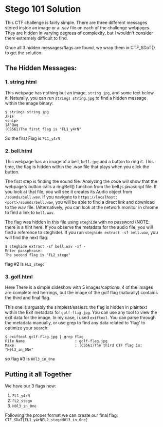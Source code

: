 # Stego 101 Solution

This CTF challenge is fairly simple. There are three different messages stored inside an image or a .sav file on each of the challenge webpages. They are hidden in varying degrees of complexity, but I wouldn't consider them extremely difficult to find.

Once all 3 hidden messages/flags are found, we wrap them in CTF_SDaT{} to get the solution.

## The Hidden Messages:

### 1. string.html

This webpage has nothing but an image, `string.jpg`,  and some text below it. Naturally, you can run `strings string.jpg` to find a hidden message within the image binary:

```
$ strings string.jpg 
JFIF
<snip>
1A"Qaq
(CS561)The first flag is "FL1_y4rN"
```
So the first Flag is `FL1_y4rN`

### 2. bell.html

This webpage has an image of a bell, `bell.jpg` and a button to ring it. This time, the flag is hidden within the 
.wav file that plays when you click the button.

The first step is finding the sound file. Analyzing the code will show that the webpage's button calls a ringBell() function from the bell.js javascript file. If you look at that file, you will see it creates its Audio object from `/sounds/bell.wav`. If you navigate to `https://localhost:<port>/sounds/bell.wav`, you will be able to find a direct link and download to the wav file. (Alternatively, you can look at the network monitor in chrome to find a link to `bell.wav`.

The flag was hidden in this file using `steghide` with no password (NOTE: there is a hint here. If you observe the metadata for the audio file, you will find a reference to steghide). If you run `steghide extract -sf bell.wav`, you will find the next flag:
```
$ steghide extract -sf bell.wav -xf -
Enter passphrase: 
The second flag is "FL2_stego"
```
flag #2 is `FL2_stego` 
### 3. golf.html

Here There is a simple slideshow with 5 images/captions. 4 of the images are complete red herrings, but the image of the golf flag (naturally) contains the third and final flag.

This one is arguably the simplest/easiest: the flag is hidden in plaintext within the Exif metadata for `golf-flag.jpg`. You can use any tool to view the exif data for the image. In my case, i used `exiftool`. You can parse through the metadata manually, or use grep to find any data related to 'flag' to optimize your search:
```
$ exiftool golf-flag.jpg | grep flag
File Name                       : golf-flag.jpg
Make                            : (CS561)The third CTF flag is: "H0l3_in_0Ne"
```
so flag #3 is `H0l3_in_0ne`

## Putting it all Together

We have our 3 flags now:

 1. `FL1_y4rN`
 2. `FL2_stego` 
 3. `H0l3_in_0ne`

Following the proper format we can create our final flag:
`CTF_SDaT{FL1_y4rNFL2_stegoH0l3_in_0ne}`
